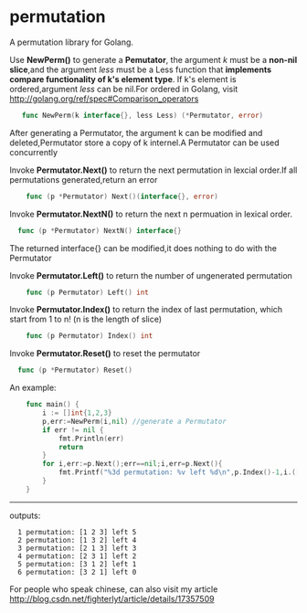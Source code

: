 permutation
===========

A permutation library for Golang.

  Use **NewPerm()** to generate a **Pemutator**, the argument *k* must be a **non-nil slice**,and the argument *less* must be a Less function that **implements compare functionality of k's element type**. If k's element is ordered,argument *less* can be nil.For ordered in Golang, visit http://golang.org/ref/spec#Comparison_operators
 ```Go
	func NewPerm(k interface{}, less Less) (*Permutator, error) 
```
  After generating a Permutator, the argument k can be modified and deleted,Permutator store a copy of k internel.A Permutator can  be used concurrently
  
  Invoke **Permutator.Next()** to return the next permutation in lexcial order.If all permutations generated,return an error
```Go
	func (p *Permutator) Next()(interface{}, error)
```	
  Invoke **Permutator.NextN()** to return the next n permuation in lexical order.
```Go
  func (p *Permutator) NextN() interface{}
```
  The returned interface{} can be modified,it does nothing to do with the Permutator

Invoke **Permutator.Left()** to return the number of ungenerated permutation
```Go
	func (p Permutator) Left() int
```
Invoke **Permutator.Index()** to return the index of last permutation, which start from 1 to n! (n is the length of slice)
```Go
	func (p Permutator) Index() int
```
  Invoke **Permutator.Reset()** to reset the permutator
```Go
  func (p *Permutator) Reset()
```
An example:
```Go
	func main() {
		i := []int{1,2,3}
		p,err:=NewPerm(i,nil) //generate a Permutator
		if err != nil {
			fmt.Println(err)
			return
		}
		for i,err:=p.Next();err==nil;i,err=p.Next(){
			fmt.Printf("%3d permutation: %v left %d\n",p.Index()-1,i.([]int),p.Left())
		}
	}
```
--------------------------------------
outputs:

	  1 permutation: [1 2 3] left 5
	  2 permutation: [1 3 2] left 4
	  3 permutation: [2 1 3] left 3
	  4 permutation: [2 3 1] left 2
	  5 permutation: [3 1 2] left 1
	  6 permutation: [3 2 1] left 0

For people who speak chinese, can also visit my article  
	http://blog.csdn.net/fighterlyt/article/details/17357509
